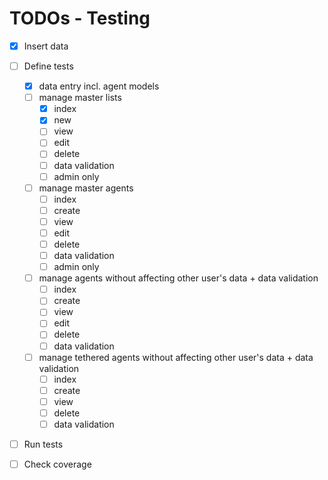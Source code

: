 # TODOs - Testing

- [x] Insert data
- [ ] Define tests
    - [x] data entry incl. agent models
    - [ ] manage master lists
        - [x] index
        - [x] new
        - [ ] view
        - [ ] edit
        - [ ] delete
        - [ ] data validation
        - [ ] admin only
    - [ ] manage master agents
        - [ ] index
        - [ ] create
        - [ ] view
        - [ ] edit
        - [ ] delete
        - [ ] data validation
        - [ ] admin only
    - [ ] manage agents without affecting other user's data + data validation
        - [ ] index
        - [ ] create
        - [ ] view
        - [ ] edit
        - [ ] delete
        - [ ] data validation
    - [ ] manage tethered agents without affecting other user's data + data validation
        - [ ] index
        - [ ] create
        - [ ] view
        - [ ] delete
        - [ ] data validation
- [ ] Run tests
- [ ] Check coverage

